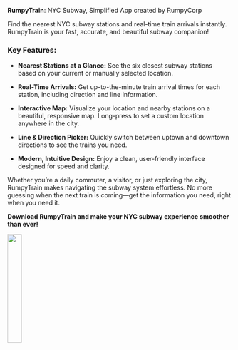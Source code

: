 **RumpyTrain**: NYC Subway, Simplified
App created by RumpyCorp

Find the nearest NYC subway stations and real-time train arrivals instantly. RumpyTrain is your fast, accurate, and beautiful subway companion!

### Key Features:

- **Nearest Stations at a Glance:** See the six closest subway stations based on your current or manually selected location.

- **Real-Time Arrivals:** Get up-to-the-minute train arrival times for each station, including direction and line information.

- **Interactive Map:** Visualize your location and nearby stations on a beautiful, responsive map. Long-press to set a custom location anywhere in the city.

- **Line & Direction Picker:** Quickly switch between uptown and downtown directions to see the trains you need.

- **Modern, Intuitive Design:** Enjoy a clean, user-friendly interface designed for speed and clarity.

Whether you’re a daily commuter, a visitor, or just exploring the city, RumpyTrain makes navigating the subway system effortless. No more guessing when the next train is coming—get the information you need, right when you need it.

**Download RumpyTrain and make your NYC subway experience smoother than ever!**


<img src="https://github.com/user-attachments/assets/05302fa5-8686-4d07-870e-0748acbc742a" width="25%">
